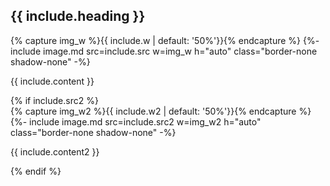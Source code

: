 <section class="bg-white shadow-md rounded-lg p-6 mb-6">
  <h2 class="text-2xl font-semibold mb-4">{{ include.heading }}</h2>
  <div class="flex flex-col md:flex-row">
    <div class="w-full md:w-1/2 flex items-center justify-center">
      {% capture img_w %}{{ include.w | default: '50%'}}{% endcapture %}
      {%- include image.md src=include.src w=img_w h="auto" class="border-none shadow-none" -%}
    </div>
    <div class="w-full md:w-1/2 flex items-center justify-center">
      <p class="mb-4 px-12">{{ include.content }}</p>
    </div>
  </div>
  {% if include.src2 %}
    <div class="flex flex-col md:flex-row">
      <div class="w-full md:w-1/2 flex items-center justify-center">
        {% capture img_w2 %}{{ include.w2 | default: '50%'}}{% endcapture %}
        {%- include image.md src=include.src2 w=img_w2 h="auto" class="border-none shadow-none" -%}
      </div>
      <div class="w-full md:w-1/2 flex items-center justify-center">
        <p class="mb-4 px-12">{{ include.content2 }}</p>
      </div>
    </div>
  {% endif %}
</section>